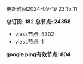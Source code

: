 更新时间2024-09-19 23:15:11

**总订阅: 182**
**总节点: 24358**
- vless节点: 5302
- vless节点: 1

**google ping有效节点: 804**
